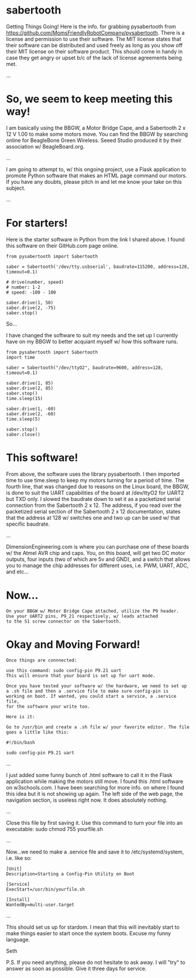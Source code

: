 # sabertooth
Getting Things Going! Here is the info. for grabbing pysabertooth from https://github.com/MomsFriendlyRobotCompany/pysabertooth. There is a license and permission to use their software.
The MIT license states that their software can be distributed and used freely as long as you show off their MIT license on their software product. This should come in handy in case they get 
angry or upset b/c of the lack of license agreements being met.

...

# So, we seem to keep meeting this way!
I am basically using the BBGW, a Motor Bridge Cape, and a Sabertooth 2 x 12 V 1.00 to make some motors move. You can find the BBGW by searching online for BeagleBone Green Wireless. Seeed Studio 
produced it by their association w/ BeagleBoard.org. 

...

I am going to attempt to, w/ this ongoing project, use a Flask application to promote Python software that makes an HTML page command our motors. If you have any doubts, please pitch in and
let me know your take on this subject. 

...

# For starters!
Here is the starter software in Python from the link I shared above. I found this software on their GitHub.com page online. 

    from pysabertooth import Sabertooth

    saber = Sabertooth('/dev/tty.usbserial', baudrate=115200, address=128, timeout=0.1)

    # drive(number, speed)
    # number: 1-2
    # speed: -100 - 100

    saber.drive(1, 50)
    saber.drive(2, -75)
    saber.stop()

So...

I have changed the software to suit my needs and the set up I currently have on my BBGW to better acquiant myself w/ how this software runs.

    from pysabertooth import Sabertooth
    import time

    saber = Sabertooth("/dev/ttyO2", baudrate=9600, address=128, timeout=0.1)
    
    saber.drive(1, 85)
    saber.drive(2, 85)
    saber.stop()
    time.sleep(15)

    saber.drive(1, -60)
    saber.drive(2, -60)
    time.sleep(5)

    saber.stop()
    saber.close()    

# This software!
From above, the software uses the library pysabertooth. I then imported time to use time.sleep to keep my motors turning for a period of time. The fourth line, that was changed due to reasons on 
the Linux board, the BBGW, is done to suit the UART capabilities of the board at /dev/ttyO2 for UART2 but TXD only. I slowed the baudrate down to set it as a packetized serial connection from the Sabertooth
2 x 12. The address, if you read over the packetized serial section of the Sabertooth 2 x 12 documentation, states that the address at 128 w/ switches one and two up can be used w/ that
specific baudrate.

...

DimensionEngineering.com is where you can purchase one of these boards w/ the Atmel AVR chip and caps. You, on this board, will get two DC motor outputs, four inputs (two of which are 5v and GND),
 and a switch that allows you to manage the chip addresses for different uses, i.e. PWM, UART, ADC, and etc...

# Now...

    On your BBGW w/ Motor Bridge Cape attached, utilize the P9 header. 
    Use your UART2 pins, P9_21 respectively, w/ leads attached
    to the S1 screw connector on the Sabertooth.

# Okay and Moving Forward!

    Once things are connnected:

    use this command: sudo config-pin P9.21 uart
    This will ensure that your board is set up for uart mode.

    Once you have tested your software w/ the hardware, we need to set up
    a .sh file and then a .service file to make sure config-pin is 
    working on boot. If wanted, you could start a service, a .service file, 
    for the software your write too.

    Here is it:

    Go to /usr/bin and create a .sh file w/ your favorite editor. The file 
    goes a little like this:

    #!/bin/bash

    sudo config-pin P9.21 uart

...

I just added some funny bunch of .html software to call it in the Flask application while making the motors still move. I found this .html software on
w3schools.com. I have been searching for more info. on where I found this idea but it is not showing up again. The left side of the web page, the 
navigation section, is useless right now. It does absolutely nothing.

...

Close this file by first saving it. Use this command to turn your file into an executable: sudo chmod 755 yourfile.sh

...

Now...we need to make a .service file and save it to /etc/systemd/system, i.e. like so:

    [Unit]
    Description=Starting a Config-Pin Utility on Boot

    [Service]
    ExecStart=/usr/bin/yourfile.sh

    [Install]
    WantedBy=multi-user.target

...

This should set us up for stardom. I mean that this will inevitably start to make things easier to start once the system boots. Excuse my funny language.

Seth

P.S. If you need anything, please do not hesitate to ask away. I will "try" to answer as soon as possible. Give it three days for service.

